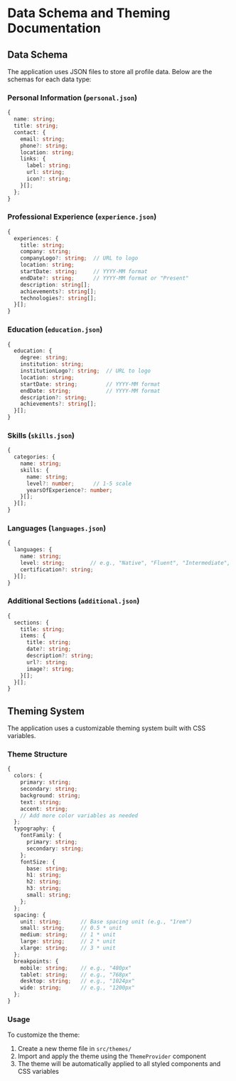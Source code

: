 # Data Schema and Theming Documentation

## Data Schema

The application uses JSON files to store all profile data. Below are the schemas for each data type:

### Personal Information (`personal.json`)
```typescript
{
  name: string;
  title: string;
  contact: {
    email: string;
    phone?: string;
    location: string;
    links: {
      label: string;
      url: string;
      icon?: string;
    }[];
  };
}
```

### Professional Experience (`experience.json`)
```typescript
{
  experiences: {
    title: string;
    company: string;
    companyLogo?: string;  // URL to logo
    location: string;
    startDate: string;     // YYYY-MM format
    endDate?: string;      // YYYY-MM format or "Present"
    description: string[];
    achievements?: string[];
    technologies?: string[];
  }[];
}
```

### Education (`education.json`)
```typescript
{
  education: {
    degree: string;
    institution: string;
    institutionLogo?: string;  // URL to logo
    location: string;
    startDate: string;         // YYYY-MM format
    endDate: string;           // YYYY-MM format
    description?: string;
    achievements?: string[];
  }[];
}
```

### Skills (`skills.json`)
```typescript
{
  categories: {
    name: string;
    skills: {
      name: string;
      level?: number;      // 1-5 scale
      yearsOfExperience?: number;
    }[];
  }[];
}
```

### Languages (`languages.json`)
```typescript
{
  languages: {
    name: string;
    level: string;        // e.g., "Native", "Fluent", "Intermediate", "Basic"
    certification?: string;
  }[];
}
```

### Additional Sections (`additional.json`)
```typescript
{
  sections: {
    title: string;
    items: {
      title: string;
      date?: string;
      description?: string;
      url?: string;
      image?: string;
    }[];
  }[];
}
```

## Theming System

The application uses a customizable theming system built with CSS variables.

### Theme Structure
```typescript
{
  colors: {
    primary: string;
    secondary: string;
    background: string;
    text: string;
    accent: string;
    // Add more color variables as needed
  };
  typography: {
    fontFamily: {
      primary: string;
      secondary: string;
    };
    fontSize: {
      base: string;
      h1: string;
      h2: string;
      h3: string;
      small: string;
    };
  };
  spacing: {
    unit: string;      // Base spacing unit (e.g., "1rem")
    small: string;     // 0.5 * unit
    medium: string;    // 1 * unit
    large: string;     // 2 * unit
    xlarge: string;    // 3 * unit
  };
  breakpoints: {
    mobile: string;    // e.g., "480px"
    tablet: string;    // e.g., "768px"
    desktop: string;   // e.g., "1024px"
    wide: string;      // e.g., "1200px"
  };
}
```

### Usage

To customize the theme:

1. Create a new theme file in `src/themes/`
2. Import and apply the theme using the `ThemeProvider` component
3. The theme will be automatically applied to all styled components and CSS variables 